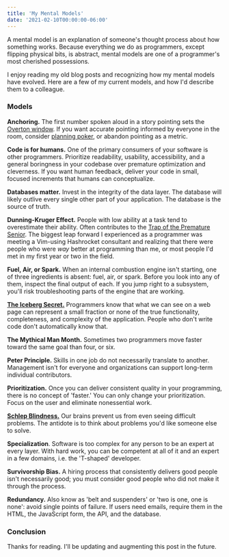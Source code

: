 ```yaml
---
title: 'My Mental Models'
date: '2021-02-10T00:00:00-06:00'
---
```


A mental model is an explanation of someone's thought process about how
something works. Because everything we do as programmers, except flipping
physical bits, is abstract, mental models are one of a programmer's most
cherished possessions.

I enjoy reading my old blog posts and recognizing how my mental models have
evolved. Here are a few of my current models, and how I'd describe them to a
colleague.

### Models

**Anchoring.** The first number spoken aloud in a story pointing sets the
[Overton window][overton]. If you want accurate pointing informed by everyone
in the room, consider [planning poker][poker], or abandon pointing as a metric.

**Code is for humans.** One of the primary consumers of your software is other
programmers. Prioritize readability, usability, accessibility, and a general
boringness in your codebase over premature optimization and cleverness. If you
want human feedback, deliver your code in small, focused increments that humans
can conceptualize.

**Databases matter.** Invest in the integrity of the data layer. The database
will likely outlive every single other part of your application. The database
is the source of truth.

**Dunning-Kruger Effect.** People with low ability at a task tend to
overestimate their ability. Often contributes to the [Trap of the Premature
Senior][trap]. The biggest leap forward I experienced as a programmer was
meeting a Vim-using Hashrocket consultant and realizing that there were people
who were _way_ better at programming than me, or most people I'd met in my
first year or two in the field.

**Fuel, Air, or Spark.** When an internal combustion engine isn't starting, one
of three ingredients is absent: fuel, air, or spark. Before you look into any
of them, inspect the final output of each. If you jump right to a subsystem,
you'll risk troubleshooting parts of the engine that are working.

[**The Iceberg Secret.**][iceberg] Programmers know that what we can see on a
web page can represent a small fraction or none of the true functionality,
completeness, and complexity of the application. People who don't write code
don't automatically know that.

**The Mythical Man Month.** Sometimes two programmers move faster toward the
same goal than four, or six.

**Peter Principle.** Skills in one job do not necessarily translate to another.
Management isn't for everyone and organizations can support long-term
individual contributors.

**Prioritization.** Once you can deliver consistent quality in your
programming, there is no concept of 'faster.' You can only change your
prioritization. Focus on the user and eliminate nonessential work.

[**Schlep Blindness.**][schlep] Our brains prevent us from even seeing
difficult problems. The antidote is to think about problems you'd like someone
else to solve.

**Specialization**. Software is too complex for any person to be an expert at
every layer. With hard work, you can be competent at all of it and an expert in
a few domains, i.e. the 'T-shaped' developer.

**Survivorship Bias.** A hiring process that consistently delivers good people
isn't necessarily good; you must consider good people who did not make it
through the process.

**Redundancy.** Also know as 'belt and suspenders' or 'two is one, one is
none': avoid single points of failure. If users need emails, require them in
the HTML, the JavaScript form, the API, and the database.

### Conclusion

Thanks for reading. I'll be updating and augmenting this post in the future.

[iceberg]: https://www.joelonsoftware.com/2002/02/13/the-iceberg-secret-revealed/
[overton]: https://en.wikipedia.org/wiki/Overton_window
[poker]: https://hashrocket.com/blog/posts/planning-poker-speed-mode
[schlep]: http://paulgraham.com/schlep.html
[trap]: https://charity.wtf/2020/11/01/questionable-advice-the-trap-of-the-premature-senior/
